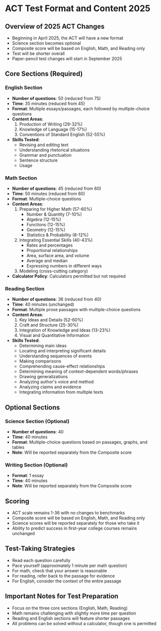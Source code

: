# ACT Test Format and Content 2025

## Overview of 2025 ACT Changes
- Beginning in April 2025, the ACT will have a new format
- Science section becomes optional
- Composite score will be based on English, Math, and Reading only
- Test will be shorter overall
- Paper-pencil test changes will start in September 2025

## Core Sections (Required)

### English Section
- **Number of questions**: 50 (reduced from 75)
- **Time**: 35 minutes (reduced from 45)
- **Format**: Multiple essays/passages, each followed by multiple-choice questions
- **Content Areas**:
  1. Production of Writing (29-32%)
  2. Knowledge of Language (15-17%)
  3. Conventions of Standard English (52-55%)
- **Skills Tested**:
  - Revising and editing text
  - Understanding rhetorical situations
  - Grammar and punctuation
  - Sentence structure
  - Usage

### Math Section
- **Number of questions**: 45 (reduced from 60)
- **Time**: 50 minutes (reduced from 60)
- **Format**: Multiple-choice questions
- **Content Areas**:
  1. Preparing for Higher Math (57-60%)
     - Number & Quantity (7-10%)
     - Algebra (12-15%)
     - Functions (12-15%)
     - Geometry (12-15%)
     - Statistics & Probability (8-12%)
  2. Integrating Essential Skills (40-43%)
     - Rates and percentages
     - Proportional relationships
     - Area, surface area, and volume
     - Average and median
     - Expressing numbers in different ways
  3. Modeling (cross-cutting category)
- **Calculator Policy**: Calculators permitted but not required

### Reading Section
- **Number of questions**: 36 (reduced from 40)
- **Time**: 40 minutes (unchanged)
- **Format**: Multiple prose passages with multiple-choice questions
- **Content Areas**:
  1. Key Ideas and Details (52-60%)
  2. Craft and Structure (25-30%)
  3. Integration of Knowledge and Ideas (13-23%)
  4. Visual and Quantitative Information
- **Skills Tested**:
  - Determining main ideas
  - Locating and interpreting significant details
  - Understanding sequences of events
  - Making comparisons
  - Comprehending cause-effect relationships
  - Determining meaning of context-dependent words/phrases
  - Drawing generalizations
  - Analyzing author's voice and method
  - Analyzing claims and evidence
  - Integrating information from multiple texts

## Optional Sections

### Science Section (Optional)
- **Number of questions**: 40
- **Time**: 40 minutes
- **Format**: Multiple-choice questions based on passages, graphs, and tables
- **Note**: Will be reported separately from the Composite score

### Writing Section (Optional)
- **Format**: 1 essay
- **Time**: 40 minutes
- **Note**: Will be reported separately from the Composite score

## Scoring
- ACT scale remains 1-36 with no changes to benchmarks
- Composite score will be based on English, Math, and Reading only
- Science scores will be reported separately for those who take it
- Ability to predict success in first-year college courses remains unchanged

## Test-Taking Strategies
- Read each question carefully
- Pace yourself (approximately 1 minute per math question)
- For math, check that your answer is reasonable
- For reading, refer back to the passage for evidence
- For English, consider the context of the entire passage

## Important Notes for Test Preparation
- Focus on the three core sections (English, Math, Reading)
- Math remains challenging with slightly more time per question
- Reading and English sections will feature shorter passages
- All problems can be solved without a calculator, though one is permitted
